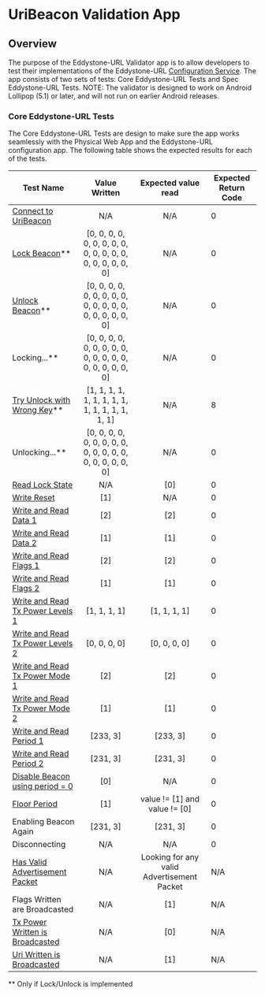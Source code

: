# UriBeacon Validation App #

## Overview ##
The purpose of the Eddystone-URL Validator app is to allow developers to test
their implementations of the Eddystone-URL [Configuration Service](../../docs/config-service-spec.md).
The app consists of two sets of tests: Core Eddystone-URL Tests and Spec Eddystone-URL Tests.
NOTE: The validator is designed to work on Android Lollipop (5.1) or later, and will not run on earlier
Android releases.

### Core Eddystone-URL Tests ###
The Core Eddystone-URL Tests are design to make sure the app works seamlessly with the Physical Web App 
and the Eddystone-URL configuration app. The following table shows the expected results for each of the tests. 

| Test Name  | Value Written | Expected value read | Expected Return Code |
| ------------- | :-------------: | :----------: | -------------------- |
| [Connect to UriBeacon](../../docs/config-service-spec.md)  | N/A  | N/A | 0 |
| [Lock Beacon](../../docs/config-service-spec.md#32-lock)** | [0, 0, 0, 0, 0, 0, 0, 0, 0, 0, 0, 0, 0, 0, 0, 0, 0, 0, 0, 0] | N/A | 0 |
| [Unlock Beacon](../../docs/config-service-spec.md#33-unlock)** | [0, 0, 0, 0, 0, 0, 0, 0, 0, 0, 0, 0, 0, 0, 0, 0, 0, 0, 0, 0] | N/A | 0 |
| Locking...** | [0, 0, 0, 0, 0, 0, 0, 0, 0, 0, 0, 0, 0, 0, 0, 0, 0, 0, 0, 0] | N/A | 0 |
| [Try Unlock with Wrong Key](../../docs/config-service-spec.md#33-unlock)** | [1, 1, 1, 1, 1, 1, 1, 1, 1, 1, 1, 1, 1, 1, 1, 1] | N/A | 8 |
| Unlocking...** | [0, 0, 0, 0, 0, 0, 0, 0, 0, 0, 0, 0, 0, 0, 0, 0, 0, 0, 0, 0] | N/A | 0 |
| [Read Lock State](../../docs/config-service-spec.md#31-lock-state) | N/A | [0] | 0 |
| [Write Reset](../../docs/config-service-spec.md#39-reset)  | [1]  | N/A | 0 |
| [Write and Read Data 1](../../docs/config-service-spec.md#34-uri-data)| [2] |  [2] | 0 |
| [Write and Read Data 2](../../docs/config-service-spec.md#34-uri-data)| [1] |  [1] | 0 |
| [Write and Read Flags 1](../../docs/config-service-spec.md#35-flags)| [2] |  [2] | 0 |
| [Write and Read Flags 2](../../docs/config-service-spec.md#35-flags)| [1] |  [1] | 0 |
| [Write and Read Tx Power Levels 1](../../docs/config-service-spec.md#36-advertised-tx-power-levels)| [1, 1, 1, 1] | [1, 1, 1, 1]  | 0 |
| [Write and Read Tx Power Levels 2](../../docs/config-service-spec.md#36-advertised-tx-power-levels)| [0, 0, 0, 0] | [0, 0, 0, 0]  | 0 |
| [Write and Read Tx Power Mode 1](../../docs/config-service-spec.md#37-tx-power-mode)| [2] | [2] | 0 |
| [Write and Read Tx Power Mode 2](../../docs/config-service-spec.md#37-tx-power-mode)| [1] | [1] | 0 |
| [Write and Read Period 1](../../docs/config-service-spec.md#38-beacon-period)| [233, 3] |  [233, 3] | 0 |
| [Write and Read Period 2](../../docs/config-service-spec.md#38-beacon-period)| [231, 3] |  [231, 3] | 0 |
| [Disable Beacon using period = 0](../../docs/config-service-spec.md#38-beacon-period) | [0] | N/A | 0|
| [Floor Period](../../docs/config-service-spec.md#38-beacon-period) | [1] | value != [1] and value != [0] | 0 |
| Enabling Beacon Again | [231, 3] | [231, 3] | 0 |
| Disconnecting | N/A | N/A | 0 |
| [Has Valid Advertisement Packet](../../README.md) | N/A | Looking for any valid Advertisement Packet | N/A |
| Flags Written are Broadcasted | N/A | [1] | N/A |
| [Tx Power Written is Broadcasted](../../README.md#tx-power-level) | N/A | [0] | N/A |
| [Uri Written is Broadcasted](../../README.md#url-scheme-prefix) | N/A | [1] | N/A |

** Only if Lock/Unlock is implemented
